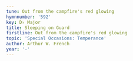 ```yaml
---
tune: Out from the campfire's red glowing
hymnnumber: '592'
key: D♭ Major
title: Sleeping on Guard
firstline: Out from the campfire's red glowing
topic: 'Special Occasions: Temperance'
author: Arthur W. French
year: '-'
---
```

